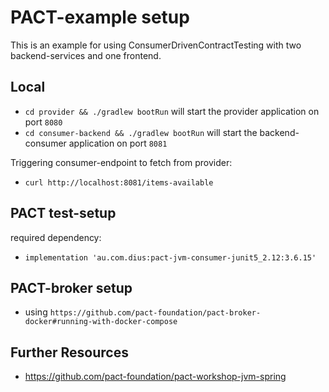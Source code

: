 # PACT-example setup

This is an example for using ConsumerDrivenContractTesting with two backend-services and one frontend.

## Local

- `cd provider && ./gradlew bootRun` will start the provider application on port `8080`
- `cd consumer-backend && ./gradlew bootRun` will start the backend-consumer application on port `8081`

Triggering consumer-endpoint to fetch from provider:

- `curl http://localhost:8081/items-available`

## PACT test-setup

required dependency:

- `implementation 'au.com.dius:pact-jvm-consumer-junit5_2.12:3.6.15'`

## PACT-broker setup

- using `https://github.com/pact-foundation/pact-broker-docker#running-with-docker-compose`

## Further Resources

- https://github.com/pact-foundation/pact-workshop-jvm-spring
